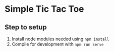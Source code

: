 # Simple Tic Tac Toe

## Step to setup
1. Install node modules needed using ```npm install```
2. Compile for development with ```npm run serve```